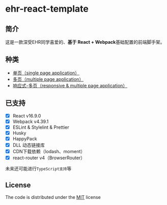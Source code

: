 # ehr-react-template

## 简介

这是一款深受EHR同学喜爱的、**基于 React + Webpack**基础配置的前端脚手架。

## 种类
 - [单页（single page application）](https://github.com/netease-frontend-institute/ehr-react-template/tree/feature/single-page)
 - [多页（multiple page application）](https://github.com/netease-frontend-institute/ehr-react-template/tree/feature/multi-pages)
 - [响应式-多页（responsive & multiple page application）](https://github.com/netease-frontend-institute/ehr-react-template/tree/feature/responsive-multi-pages)

## 已支持

-   [x] React v16.9.0
-   [x] Webpack v4.39.1
-   [x] ESLint & Stylelint & Prettier
-   [x] Husky
-   [x] HappyPack
-   [x] DLL 动态链接库
-   [x] CDN下载依赖（lodash、moment）
-   [x] react-router v4（BrowserRouter）

未来还可能进行`TypeScript支持`等

## License

The code is distributed under the [MIT](https://opensource.org/licenses/MIT) license
